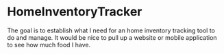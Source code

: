 # HomeInventoryTracker
The goal is to establish what I need for an home inventory tracking tool to do and manage. It would be nice to pull up a website or mobile application to see how much food I have.
